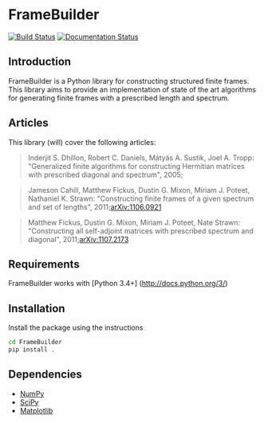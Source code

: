 # FrameBuilder
[![Build Status](https://travis-ci.org/AyoubBelhadji/FrameBuilder.svg?branch=master)](https://travis-ci.org/AyoubBelhadji/FrameBuilder)
[![Documentation Status](https://readthedocs.org/projects/framebuilder/badge/?version=latest)](http://framebuilder.readthedocs.io/en/latest/?badge=latest)

## Introduction
FrameBuilder is a Python library for constructing structured finite frames.
This library aims to provide an implementation of state of the art algorithms for generating finite frames with a prescribed length and spectrum.

## Articles
This library (will) cover the following articles:

> Inderjit S. Dhillon, Robert C. Daniels, Mátyás A. Sustik, Joel A. Tropp: "Generalized finite algorithms for constructing Hermitian matrices with prescribed diagonal and spectrum", 2005; 

> Jameson Cahill, Matthew Fickus, Dustin G. Mixon, Miriam J. Poteet, Nathaniel K. Strawn: "Constructing finite frames of a given spectrum and set of lengths", 2011;[arXiv:1106.0921](https://arxiv.org/abs/1106.0921)

> Matthew Fickus, Dustin G. Mixon, Miriam J. Poteet, Nate Strawn: "Constructing all self-adjoint matrices with prescribed spectrum and diagonal", 2011;[arXiv:1107.2173](https://arxiv.org/abs/1107.2173)


## Requirements

FrameBuilder works with [Python 3.4+] (http://docs.python.org/3/)

## Installation
Install the package using the instructions
```bash
cd FrameBuilder
pip install .
```

## Dependencies
- [NumPy](http://www.numpy.org)
- [SciPy](http://www.scipy.org/)
- [Matplotlib](http://matplotlib.org/)

